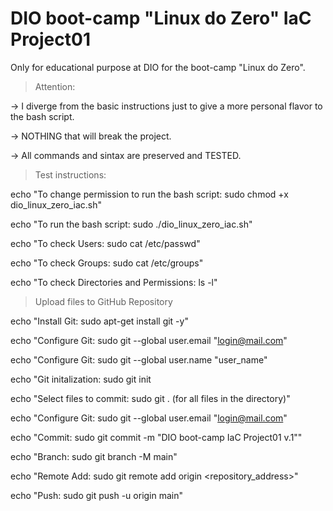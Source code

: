# DIO boot-camp "Linux do Zero" IaC Project01

Only for educational purpose at DIO for the boot-camp "Linux do Zero". 

> Attention:

-> I diverge from the basic instructions just to give a more personal flavor to the bash script.

-> NOTHING that will break the project.

-> All commands and sintax are preserved and TESTED.


> Test instructions:

echo "To change permission to run the bash script: sudo chmod +x dio_linux_zero_iac.sh"

echo "To run the bash script: sudo ./dio_linux_zero_iac.sh"

echo "To check Users: sudo cat /etc/passwd"

echo "To check Groups: sudo cat /etc/groups"

echo "To check Directories and Permissions: ls -l"

> Upload files to GitHub Repository

echo "Install Git: sudo apt-get install git -y"

echo "Configure Git: sudo git --global user.email "login@mail.com"

echo "Configure Git: sudo git --global user.name "user_name"

echo "Git initalization: sudo git init

echo "Select files to commit: sudo git . (for all files in the directory)"

echo "Configure Git: sudo git --global user.email "login@mail.com"

echo "Commit: sudo git commit -m "DIO boot-camp IaC Project01 v.1""

echo "Branch: sudo git branch -M main"

echo "Remote Add: sudo git remote add origin <repository_address>"

echo "Push: sudo git push -u origin main"
